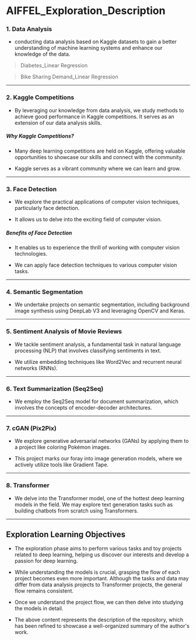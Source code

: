 # AIFFEL_Exploration_Description

### 1. Data Analysis

* conducting data analysis based on Kaggle datasets to gain a better understanding of machine learning systems and enhance our knowledge of the data.

> Diabetes_Linear Regression

> Bike Sharing Demand_Linear Regression

* * *

### 2. Kaggle Competitions

* By leveraging our knowledge from data analysis, we study methods to achieve good performance in Kaggle competitions. It serves as an extension of our data analysis skills.

##### Why Kaggle Competitions?

* Many deep learning competitions are held on Kaggle, offering valuable opportunities to showcase our skills and connect with the community.
  
* Kaggle serves as a vibrant community where we can learn and grow.

* * *

### 3. Face Detection

* We explore the practical applications of computer vision techniques, particularly face detection.
  
* It allows us to delve into the exciting field of computer vision.

##### Benefits of Face Detection

* It enables us to experience the thrill of working with computer vision technologies.
  
* We can apply face detection techniques to various computer vision tasks.

* * *

### 4. Semantic Segmentation

* We undertake projects on semantic segmentation, including background image synthesis using DeepLab V3 and leveraging OpenCV and Keras.

* * *

### 5. Sentiment Analysis of Movie Reviews

* We tackle sentiment analysis, a fundamental task in natural language processing (NLP) that involves classifying sentiments in text.

* We utilize embedding techniques like Word2Vec and recurrent neural networks (RNNs).

* * *

### 6. Text Summarization (Seq2Seq)

* We employ the Seq2Seq model for document summarization, which involves the concepts of encoder-decoder architectures.

* * *

### 7. cGAN (Pix2Pix)

* We explore generative adversarial networks (GANs) by applying them to a project like coloring Pokémon images.

* This project marks our foray into image generation models, where we actively utilize tools like Gradient Tape.

* * *

### 8. Transformer

* We delve into the Transformer model, one of the hottest deep learning models in the field. We may explore text generation tasks such as building chatbots from scratch using Transformers.

* * *

## Exploration Learning Objectives

* The exploration phase aims to perform various tasks and toy projects related to deep learning, helping us discover our interests and develop a passion for deep learning.

* While understanding the models is crucial, grasping the flow of each project becomes even more important. Although the tasks and data may differ from data analysis projects to Transformer projects, the general flow remains consistent.

* Once we understand the project flow, we can then delve into studying the models in detail.

* The above content represents the description of the repository, which has been refined to showcase a well-organized summary of the author's work.
